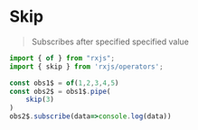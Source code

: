 # Skip

> Subscribes after specified specified value

``` javascript
import { of } from "rxjs";
import { skip } from 'rxjs/operators';

const obs1$ = of(1,2,3,4,5)
const obs2$ = obs1$.pipe(
    skip(3)
)
obs2$.subscribe(data=>console.log(data))
```

